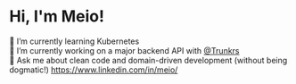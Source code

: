# Hi, I'm Meio!  

🌱 I’m currently learning Kubernetes  
🔭 I’m currently working on a major backend API with [@Trunkrs](https://github.com/Trunkrs)  
💬 Ask me about clean code and domain-driven development (without being dogmatic!)
https://www.linkedin.com/in/meio/
<!--
**meio-v/meio-v** is a ✨ _special_ ✨ repository because its `README.md` (this file) appears on your GitHub profile.

Here are some ideas to get you started:

- 🔭 I’m currently working on ...
- 🌱 I’m currently learning ...
- 👯 I’m looking to collaborate on ...
- 🤔 I’m looking for help with ...
- 💬 Ask me about ...
- 📫 How to reach me: ...
- 😄 Pronouns: ...
- ⚡ Fun fact: ...
-->
